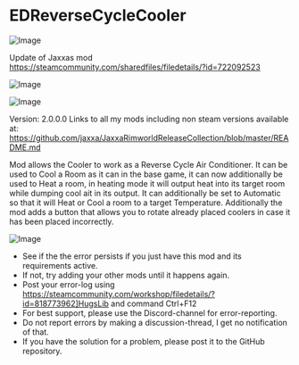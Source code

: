 # EDReverseCycleCooler

![Image](https://i.imgur.com/buuPQel.png)

Update of Jaxxas mod
https://steamcommunity.com/sharedfiles/filedetails/?id=722092523

![Image](https://i.imgur.com/pufA0kM.png)

	
![Image](https://i.imgur.com/Z4GOv8H.png)

Version: 2.0.0.0
Links to all my mods including non steam versions available at: https://github.com/jaxxa/JaxxaRimworldReleaseCollection/blob/master/README.md

Mod allows the Cooler to work as a Reverse Cycle Air Conditioner. It can be used to Cool a Room as it can in the base game, it can now additionally be used to Heat a room, in heating mode it will output heat into its target room while dumping cool ait in its output. It can additionally be set to Automatic so that it will Heat or Cool a room to a target Temperature. 
Additionally the mod adds a button that allows you to rotate already placed coolers in case it has been placed incorrectly.

![Image](https://i.imgur.com/PwoNOj4.png)



-  See if the the error persists if you just have this mod and its requirements active.
-  If not, try adding your other mods until it happens again.
-  Post your error-log using https://steamcommunity.com/workshop/filedetails/?id=818773962]HugsLib and command Ctrl+F12
-  For best support, please use the Discord-channel for error-reporting.
-  Do not report errors by making a discussion-thread, I get no notification of that.
-  If you have the solution for a problem, please post it to the GitHub repository.




